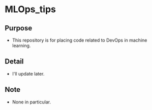 # MLOps_tips

## Purpose

* This repository is for placing code related to DevOps in machine learning.

## Detail

* I'll update later.

## Note

* None in particular.

